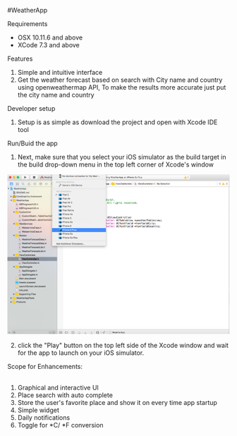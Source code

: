 #WeatherApp

Requirements

* OSX 10.11.6 and above <br>
* XCode 7.3 and above

Features

1. Simple and intuitive interface
2. Get the weather forecast based on search with City name and country using openweathermap API, To make the results more accurate just put the city name and country

Developer setup

1. Setup is as simple as download the project and open with Xcode IDE tool

Run/Buid the app

1. Next, make sure that you select your iOS simulator as the build target in the build drop-down menu in the top left corner of Xcode's window

<img src = "/Image.png"/>

2. click the "Play" button on the top left side of the Xcode window and wait for the app to launch on your iOS simulator.

Scope for Enhancements:<br><br>
1. Graphical and interactive UI <br>
2. Place search with auto complete <br>
3. Store the user's favorite place and show it on every time app startup <br>
4. Simple widget <br>
5. Daily notifications <br>
6. Toggle for *C/ *F conversion <br>


